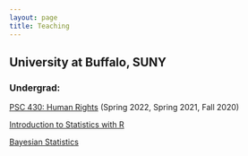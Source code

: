 ```yaml
---
layout: page
title: Teaching
---
```


## University at Buffalo, SUNY

### Undergrad:

[PSC 430: Human Rights](https://github.com/newton-c/newton-c.github.io/tree/main/content/assets/Newton_Syllabus_Human_Rights.pdf) (Spring 2022, Spring 2021, Fall 2020)

[Introduction to Statistics with R](https://github.com/newton-c/newton-c.github.io/tree/main/content/assets/Newton_Syllabus_Intro_Stats.pdf)

[Bayesian Statistics](https://github.com/newton-c/newton-c.github.io/tree/main/content/assets/Newton_Syllabus_Bayesian_stats.pdf)
